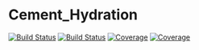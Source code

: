 # Cement_Hydration

[![Build Status](https://travis-ci.com/thonytruand/Cement_Hydration.jl.svg?branch=master)](https://travis-ci.com/thonytruand/Cement_Hydration.jl)
[![Build Status](https://ci.appveyor.com/api/projects/status/github/thonytruand/Cement_Hydration.jl?svg=true)](https://ci.appveyor.com/project/thonytruand/Cement_Hydration-jl)
[![Coverage](https://codecov.io/gh/thonytruand/Cement_Hydration.jl/branch/master/graph/badge.svg)](https://codecov.io/gh/thonytruand/Cement_Hydration.jl)
[![Coverage](https://coveralls.io/repos/github/thonytruand/Cement_Hydration.jl/badge.svg?branch=master)](https://coveralls.io/github/thonytruand/Cement_Hydration.jl?branch=master)
